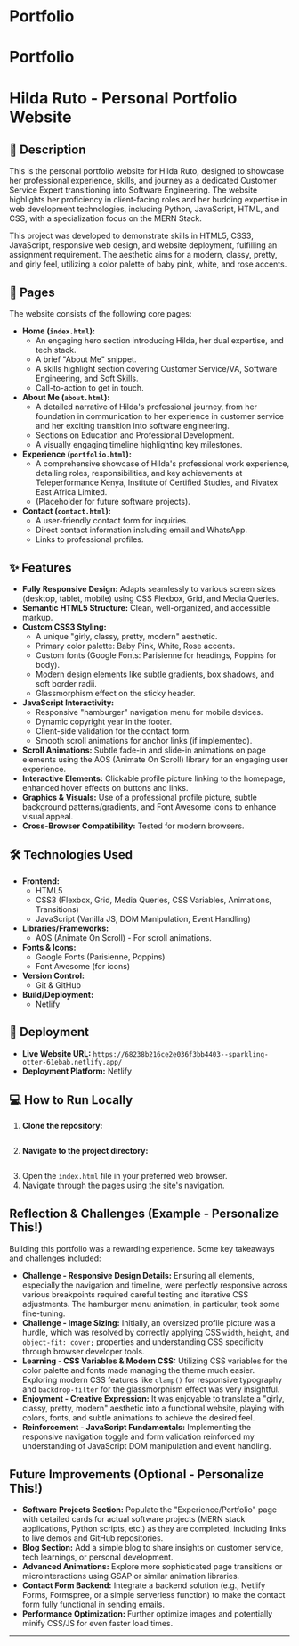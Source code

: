 # Portfolio
# Portfolio
# Hilda Ruto - Personal Portfolio Website

## 📜 Description

This is the personal portfolio website for Hilda Ruto, designed to showcase her professional experience, skills, and journey as a dedicated Customer Service Expert transitioning into Software Engineering. The website highlights her proficiency in client-facing roles and her budding expertise in web development technologies, including Python, JavaScript, HTML, and CSS, with a specialization focus on the MERN Stack.

This project was developed to demonstrate skills in HTML5, CSS3, JavaScript, responsive web design, and website deployment, fulfilling an assignment requirement. The aesthetic aims for a modern, classy, pretty, and girly feel, utilizing a color palette of baby pink, white, and rose accents.

## 📄 Pages

The website consists of the following core pages:

*   **Home (`index.html`):**
    *   An engaging hero section introducing Hilda, her dual expertise, and tech stack.
    *   A brief "About Me" snippet.
    *   A skills highlight section covering Customer Service/VA, Software Engineering, and Soft Skills.
    *   Call-to-action to get in touch.
*   **About Me (`about.html`):**
    *   A detailed narrative of Hilda's professional journey, from her foundation in communication to her experience in customer service and her exciting transition into software engineering.
    *   Sections on Education and Professional Development.
    *   A visually engaging timeline highlighting key milestones.
*   **Experience (`portfolio.html`):**
    *   A comprehensive showcase of Hilda's professional work experience, detailing roles, responsibilities, and key achievements at Teleperformance Kenya, Institute of Certified Studies, and Rivatex East Africa Limited.
    *   (Placeholder for future software projects).
*   **Contact (`contact.html`):**
    *   A user-friendly contact form for inquiries.
    *   Direct contact information including email and WhatsApp.
    *   Links to professional profiles.

## ✨ Features

*   **Fully Responsive Design:** Adapts seamlessly to various screen sizes (desktop, tablet, mobile) using CSS Flexbox, Grid, and Media Queries.
*   **Semantic HTML5 Structure:** Clean, well-organized, and accessible markup.
*   **Custom CSS3 Styling:**
    *   A unique "girly, classy, pretty, modern" aesthetic.
    *   Primary color palette: Baby Pink, White, Rose accents.
    *   Custom fonts (Google Fonts: Parisienne for headings, Poppins for body).
    *   Modern design elements like subtle gradients, box shadows, and soft border radii.
    *   Glassmorphism effect on the sticky header.
*   **JavaScript Interactivity:**
    *   Responsive "hamburger" navigation menu for mobile devices.
    *   Dynamic copyright year in the footer.
    *   Client-side validation for the contact form.
    *   Smooth scroll animations for anchor links (if implemented).
*   **Scroll Animations:** Subtle fade-in and slide-in animations on page elements using the AOS (Animate On Scroll) library for an engaging user experience.
*   **Interactive Elements:** Clickable profile picture linking to the homepage, enhanced hover effects on buttons and links.
*   **Graphics & Visuals:** Use of a professional profile picture, subtle background patterns/gradients, and Font Awesome icons to enhance visual appeal.
*   **Cross-Browser Compatibility:** Tested for modern browsers.

## 🛠️ Technologies Used

*   **Frontend:**
    *   HTML5
    *   CSS3 (Flexbox, Grid, Media Queries, CSS Variables, Animations, Transitions)
    *   JavaScript (Vanilla JS, DOM Manipulation, Event Handling)
*   **Libraries/Frameworks:**
    *   AOS (Animate On Scroll) - For scroll animations.
*   **Fonts & Icons:**
    *   Google Fonts (Parisienne, Poppins)
    *   Font Awesome (for icons)
*   **Version Control:**
    *   Git & GitHub
*   **Build/Deployment:**
    *   Netlify

## 🚀 Deployment

*   **Live Website URL:** `https://68238b216ce2e036f3bb4403--sparkling-otter-61ebab.netlify.app/` 
*   **Deployment Platform:** Netlify

## 💻 How to Run Locally

1.  **Clone the repository:**
    ```bash https://github.com/hilda5723/Portfolio.git 
    ```
2.  **Navigate to the project directory:**
    ```bash  cd portfolio 
    ```
3.  Open the `index.html` file in your preferred web browser.
4.  Navigate through the pages using the site's navigation.

##  Reflection & Challenges (Example - Personalize This!)

Building this portfolio was a rewarding experience. Some key takeaways and challenges included:

*   **Challenge - Responsive Design Details:** Ensuring all elements, especially the navigation and timeline, were perfectly responsive across various breakpoints required careful testing and iterative CSS adjustments. The hamburger menu animation, in particular, took some fine-tuning.
*   **Challenge - Image Sizing:** Initially, an oversized profile picture was a hurdle, which was resolved by correctly applying CSS `width`, `height`, and `object-fit: cover;` properties and understanding CSS specificity through browser developer tools.
*   **Learning - CSS Variables & Modern CSS:** Utilizing CSS variables for the color palette and fonts made managing the theme much easier. Exploring modern CSS features like `clamp()` for responsive typography and `backdrop-filter` for the glassmorphism effect was very insightful.
*   **Enjoyment - Creative Expression:** It was enjoyable to translate a "girly, classy, pretty, modern" aesthetic into a functional website, playing with colors, fonts, and subtle animations to achieve the desired feel.
*   **Reinforcement - JavaScript Fundamentals:** Implementing the responsive navigation toggle and form validation reinforced my understanding of JavaScript DOM manipulation and event handling.

## Future Improvements (Optional - Personalize This!)

*   **Software Projects Section:** Populate the "Experience/Portfolio" page with detailed cards for actual software projects (MERN stack applications, Python scripts, etc.) as they are completed, including links to live demos and GitHub repositories.
*   **Blog Section:** Add a simple blog to share insights on customer service, tech learnings, or personal development.
*   **Advanced Animations:** Explore more sophisticated page transitions or microinteractions using GSAP or similar animation libraries.
*   **Contact Form Backend:** Integrate a backend solution (e.g., Netlify Forms, Formspree, or a simple serverless function) to make the contact form fully functional in sending emails.
*   **Performance Optimization:** Further optimize images and potentially minify CSS/JS for even faster load times.

---
